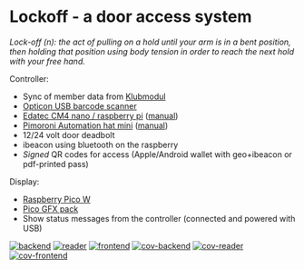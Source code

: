 # Lockoff - a door access system

_Lock-off (n): the act of pulling on a hold until your arm is in a bent position, then holding that position using body tension in order to reach the next hold with your free hand._

Controller:

- Sync of member data from [Klubmodul](https://klubmodul.dk)
- [Opticon USB barcode scanner](https://opticon.shop/scanners/stationary/opticon-m-11-usb/)
- [Edatec CM4 nano / raspberry pi](https://www.edatec.cn/en/elpc/cm4-nano.html) ([manual](https://docs.edatec.cn/cm4-nano/))
- [Pimoroni Automation hat mini](https://shop.pimoroni.com/products/automation-hat-mini) ([manual](https://github.com/pimoroni/automation-hat))
- 12/24 volt door deadbolt
- ibeacon using bluetooth on the raspberry
- _Signed_ QR codes for access (Apple/Android wallet with geo+ibeacon or pdf-printed pass)

Display:

- [Raspberry Pico W](https://shop.pimoroni.com/products/raspberry-pi-pico-w?variant=40454061752403)
- [Pico GFX pack](https://shop.pimoroni.com/products/pico-gfx-pack?variant=40414469062739)
- Show status messages from the controller (connected and powered with USB)

[![backend](https://github.com/jensimik/lockoff/actions/workflows/backend.yml/badge.svg)](https://github.com/jensimik/lockoff/actions/workflows/backend.yml) [![reader](https://github.com/jensimik/lockoff/actions/workflows/reader.yml/badge.svg)](https://github.com/jensimik/lockoff/actions/workflows/reader.yml) [![frontend](https://github.com/jensimik/lockoff/actions/workflows/frontend.yml/badge.svg)](https://github.com/jensimik/lockoff/actions/workflows/frontend.yml) [![cov-backend](https://codecov.io/gh/jensimik/lockoff/branch/main/graph/badge.svg?token=6ZCJSY0L7K&flag=backend)](https://codecov.io/gh/jensimik/lockoff) [![cov-reader](https://codecov.io/gh/jensimik/lockoff/branch/main/graph/badge.svg?token=6ZCJSY0L7K&flag=reader)](https://codecov.io/gh/jensimik/lockoff) [![cov-frontend](https://codecov.io/gh/jensimik/lockoff/branch/main/graph/badge.svg?token=6ZCJSY0L7K&flag=frontend)](https://codecov.io/gh/jensimik/lockoff)
